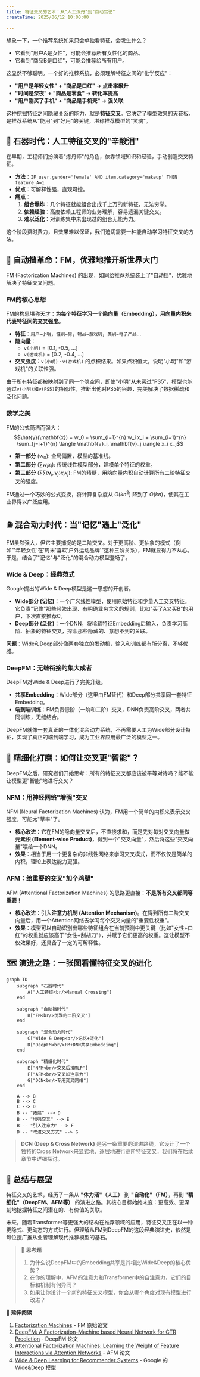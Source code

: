 ```yaml
---
title: 特征交叉的艺术：从"人工炼丹"到"自动驾驶"
createTime: 2025/06/12 10:00:00

---
```


想象一下，一个推荐系统如果只会单独看特征，会发生什么？
- 它看到"用户A是女性"，可能会推荐所有女性化的商品。
- 它看到"商品B是口红"，可能会推荐给所有用户。

这显然不够聪明。一个好的推荐系统，必须理解特征之间的"化学反应"：
- **"用户是年轻女性" + "商品是口红" → 点击率飙升**
- **"时间是深夜" + "商品是零食" → 转化率提高**
- **"用户刚买了手机" + "商品是手机壳" → 强关联**

这种挖掘特征之间隐藏关系的能力，就是**特征交叉**。它决定了模型效果的天花板，是推荐系统从"能用"到"好用"的关键，堪称推荐模型的"灵魂"。

## 🗿 石器时代：人工特征交叉的"辛酸泪"

在早期，工程师们扮演着"炼丹师"的角色，依靠领域知识和经验，手动创造交叉特征。

- **方法**：`IF user.gender='female' AND item.category='makeup' THEN feature_A=1`
- **优点**：可解释性强，直观可控。
- **痛点**：
    1.  **组合爆炸**：几个特征就能组合出成千上万的新特征，无法穷举。
    2.  **依赖经验**：高度依赖工程师的业务理解，容易遗漏关键交叉。
    3.  **难以泛化**：对训练集中未出现过的组合无能为力。

这个阶段费时费力，且效果难以保证，我们迫切需要一种能自动学习特征交叉的方法。

## 🚗 自动挡革命：FM，优雅地推开新世界大门

FM (Factorization Machines) 的出现，如同给推荐系统装上了"自动挡"，优雅地解决了特征交叉问题。

### FM的核心思想

FM的构思堪称天才：**为每个特征学习一个隐向量（Embedding），用向量内积来代表特征间的交叉强度。**

- **特征**：`用户=小明`，`性别=男`，`物品=游戏机`，`类别=电子产品`...
- **隐向量**：
    - `v(小明)` = [0.1, -0.5, ...]
    - `v(游戏机)` = [0.2, -0.4, ...]
- **交叉强度**：`v(小明)` · `v(游戏机)` 的点积结果。如果点积值大，说明"小明"和"游戏机"的关联性强。

由于所有特征都被映射到了同一个隐空间，即使"小明"从未买过"PS5"，模型也能通过`v(小明)`和`v(PS5)`的相似性，推断出他对PS5的兴趣，完美解决了数据稀疏和泛化问题。

### 数学之美

FM的公式简洁而强大：
$$\hat{y}(\mathbf{x}) = w_0 + \sum_{i=1}^{n} w_i x_i + \sum_{i=1}^{n} \sum_{j=i+1}^{n} \langle \mathbf{v}_i, \mathbf{v}_j \rangle x_i x_j$$

- **第一部分** ($w_0$): 全局偏置，模型的基准线。
- **第二部分** ($\sum w_i x_i$): 传统线性模型部分，建模单个特征的权重。
- **第三部分** ($\sum \sum \langle \mathbf{v}_i, \mathbf{v}_j \rangle x_i x_j$): FM的精髓，用隐向量内积自动计算所有二阶特征交叉的强度。

FM通过一个巧妙的公式变换，将计算复杂度从 $O(kn^2)$ 降到了 $O(kn)$，使其在工业界得以广泛应用。

## ⛽️ 混合动力时代：当"记忆"遇上"泛化"

FM虽然强大，但它主要捕捉的是二阶交叉。对于更高阶、更抽象的模式（例如"'年轻女性'在'周末'喜欢'户外运动品牌'"这种三阶关系），FM就显得力不从心。于是，结合了"记忆"与"泛化"的混合动力模型登场了。

### Wide & Deep：经典范式

Google提出的Wide & Deep模型是这一思想的开创者。
- **Wide部分 (记忆)**：一个广义线性模型，使用原始特征和少量人工交叉特征。它负责"记住"那些频繁出现、有明确业务含义的规则，比如"买了A又买B"的用户，下次直接推荐C。
- **Deep部分 (泛化)**：一个DNN，将稀疏特征Embedding后输入，负责学习高阶、抽象的特征交叉，探索那些隐藏的、意想不到的关联。

**问题**：Wide和Deep部分像两套独立的发动机，输入和训练都有所分离，不够优雅。

### DeepFM：无缝衔接的集大成者

DeepFM对Wide & Deep进行了完美升级。
- **共享Embedding**：Wide部分（这里由FM替代）和Deep部分共享同一套特征Embedding。
- **端到端训练**：FM负责低阶（一阶和二阶）交叉，DNN负责高阶交叉，两者共同训练，无缝结合。

DeepFM就像一套真正的一体化混合动力系统，不再需要人工为Wide部分设计特征，实现了真正的端到端学习，成为工业界应用最广泛的模型之一。

## 🔬 精细化打磨：如何让交叉更"智能"？

DeepFM之后，研究者们开始思考：所有的特征交叉都应该被平等对待吗？能不能让模型更"智能"地进行交叉？

### NFM：用神经网络"增强"交叉

NFM (Neural Factorization Machines) 认为，FM用一个简单的内积来表示交叉强度，可能太"草率"了。
- **核心改进**：它在FM的隐向量交叉后，不直接求和，而是先对每对交叉向量做**元素积 (Element-wise Product)**，得到一个"交叉向量"，然后将这些"交叉向量"喂给一个DNN。
- **效果**：相当于用一个更复杂的非线性网络来学习交叉模式，而不仅仅是简单的内积，理论上表达能力更强。

### AFM：给重要的交叉"加个鸡腿"

AFM (Attentional Factorization Machines) 的思路更直接：**不是所有交叉都同等重要！**
- **核心改进**：引入**注意力机制 (Attention Mechanism)**。在得到所有二阶交叉向量后，用一个Attention网络去学习每个交叉向量的"重要性权重"。
- **效果**：模型可以自动识别出哪些特征组合在当前预测中更关键（比如"女性+口红"的权重就应该高于"女性+刮胡刀"），并赋予它们更高的权重。这让模型不仅效果好，还具备了一定的可解释性。

## 🗺️ 演进之路：一张图看懂特征交叉的进化

```mermaid
graph TD
    subgraph "石器时代"
        A["人工特征<br/>Manual Crossing"]
    end

    subgraph "自动挡时代"
        B["FM<br/>优雅的二阶交叉"]
    end
    
    subgraph "混合动力时代"
        C["Wide & Deep<br/>记忆+泛化"]
        D["DeepFM<br/>FM+DNN共享Embedding"]
    end
    
    subgraph "精细化时代"
        E["NFM<br/>交叉后接MLP"]
        F["AFM<br/>交叉加注意力"]
        G["DCN<br/>专用交叉网络"]
    end
    
    A --> B
    B --> C
    C --> D
    B -- "拓展" --> D
    B -- "增强交叉" --> E
    B -- "引入注意力" --> F
    D -- "改进交叉方式" --> G
```
> **DCN (Deep & Cross Network)** 是另一条重要的演进路线，它设计了一个独特的Cross Network来显式地、逐层地进行高阶特征交叉，我们将在后续章节中详细探讨。

## 🌟 总结与展望

特征交叉的艺术，经历了一条从 **"体力活"（人工）** 到 **"自动化"（FM）**，再到 **"精细化"（DeepFM、AFM等）** 的演进之路。其核心目标始终未变：更高效、更深刻地挖掘特征之间潜在的、有价值的关联。

未来，随着Transformer等更强大的结构在推荐领域的应用，特征交叉正在以一种更隐式、更动态的方式进行。但理解从FM到DeepFM的这段经典演进史，依然是每位搜广推从业者理解现代推荐模型的基石。

> 🧠 **思考题**
> 
> 1. 为什么说DeepFM中的Embedding共享是其相比Wide&Deep的核心优势？
> 2. 在你的理解中，AFM的注意力和Transformer中的自注意力，它们的目标和机制有何异同？
> 3. 如果让你设计一个新的特征交叉模型，你会从哪个角度对现有模型进行改进？

📖 **延伸阅读**
1. [Factorization Machines](https://www.csie.ntu.edu.tw/~b97053/paper/Rendle2010FM.pdf) - FM 原始论文
2. [DeepFM: A Factorization-Machine based Neural Network for CTR Prediction](https://arxiv.org/abs/1703.04247) - DeepFM 论文
3. [Attentional Factorization Machines: Learning the Weight of Feature Interactions via Attention Networks](https://arxiv.org/abs/1708.04617) - AFM 论文
4. [Wide & Deep Learning for Recommender Systems](https://arxiv.org/abs/1606.07792) - Google 的 Wide&Deep 模型

